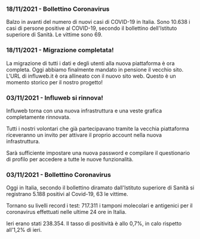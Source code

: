 ### 18/11/2021 - Bollettino Coronavirus

Balzo in avanti del numero di nuovi casi di COVID-19 in Italia. Sono 10.638 i casi di persone positive al COVID-19, secondo il bollettino dell'Istituto superiore di Sanità. Le vittime sono 69. 

### 18/11/2021 - Migrazione completata!

La migrazione di tutti i dati e degli utenti alla nuova piattaforma è ora completa. Oggi abbiamo finalmente mandato in pensione il vecchio sito. L'URL di influweb.it è ora allineato con il nuovo sito web. Questo è un momento storico per il nostro progetto!

### 03/11/2021 - Influweb si rinnova!

Influweb torna con una nuova infrastruttura e una veste grafica completamente rinnovata.

Tutti i nostri volontari che già partecipavano tramite la vecchia piattaforma riceveranno
un invito per attivare il proprio account nella nuova infrastruttura. 

Sarà sufficiente impostare una nuova password e compilare il questionario di profilo per accedere a tutte le nuove funzionalità.

### 03/11/2021 - Bollettino Coronavirus

Oggi in Italia, secondo il bollettino diramato dall'Istituto superiore di Sanità si registrano 5.188 positivi al Covid-19, 63 le vittime. 

Tornano su livelli record i test: 717.311 i tamponi molecolari e antigenici per il coronavirus effettuati nelle ultime 24 ore in Italia. 

Ieri erano stati 238.354. Il tasso di positività è allo 0,7%, in calo rispetto all'1,2% di ieri.

